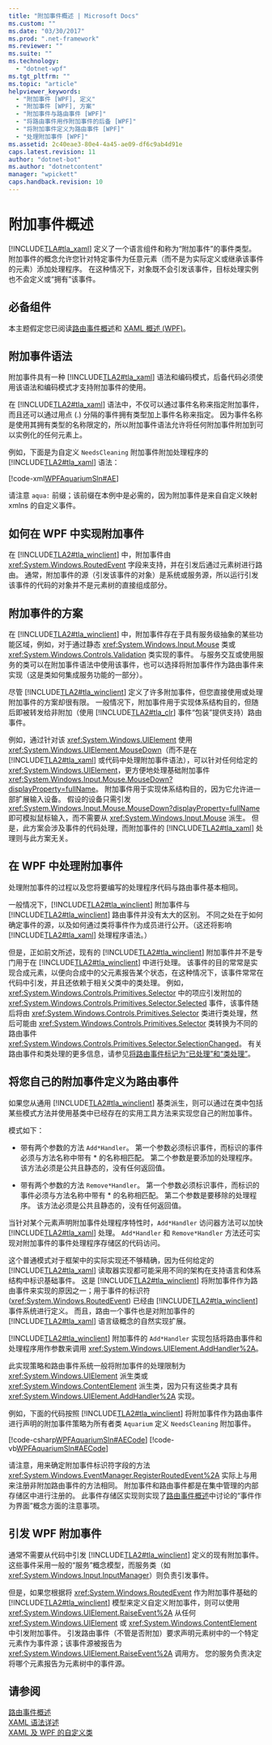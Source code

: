```yaml
---
title: "附加事件概述 | Microsoft Docs"
ms.custom: ""
ms.date: "03/30/2017"
ms.prod: ".net-framework"
ms.reviewer: ""
ms.suite: ""
ms.technology: 
  - "dotnet-wpf"
ms.tgt_pltfrm: ""
ms.topic: "article"
helpviewer_keywords: 
  - "附加事件 [WPF], 定义"
  - "附加事件 [WPF], 方案"
  - "附加事件与路由事件 [WPF]"
  - "将路由事件用作附加事件的后备 [WPF]"
  - "将附加事件定义为路由事件 [WPF]"
  - "处理附加事件 [WPF]"
ms.assetid: 2c40eae3-80e4-4a45-ae09-df6c9ab4d91e
caps.latest.revision: 11
author: "dotnet-bot"
ms.author: "dotnetcontent"
manager: "wpickett"
caps.handback.revision: 10
---
```

# 附加事件概述
[!INCLUDE[TLA#tla_xaml](../../../../includes/tlasharptla-xaml-md.md)] 定义了一个语言组件和称为“附加事件”的事件类型。  附加事件的概念允许您针对特定事件为任意元素（而不是为实际定义或继承该事件的元素）添加处理程序。  在这种情况下，对象既不会引发该事件，目标处理实例也不会定义或“拥有”该事件。  
  
   
  
<a name="prerequisites"></a>   
## 必备组件  
 本主题假定您已阅读[路由事件概述](../../../../docs/framework/wpf/advanced/routed-events-overview.md)和 [XAML 概述 \(WPF\)](../../../../docs/framework/wpf/advanced/xaml-overview-wpf.md)。  
  
<a name="Syntax"></a>   
## 附加事件语法  
 附加事件具有一种 [!INCLUDE[TLA2#tla_xaml](../../../../includes/tla2sharptla-xaml-md.md)] 语法和编码模式，后备代码必须使用该语法和编码模式才支持附加事件的使用。  
  
 在 [!INCLUDE[TLA2#tla_xaml](../../../../includes/tla2sharptla-xaml-md.md)] 语法中，不仅可以通过事件名称来指定附加事件，而且还可以通过用点 \(.\) 分隔的事件拥有类型加上事件名称来指定。  因为事件名称是使用其拥有类型的名称限定的，所以附加事件语法允许将任何附加事件附加到可以实例化的任何元素上。  
  
 例如，下面是为自定义 `NeedsCleaning` 附加事件附加处理程序的 [!INCLUDE[TLA2#tla_xaml](../../../../includes/tla2sharptla-xaml-md.md)] 语法：  
  
 [!code-xml[WPFAquariumSln#AE](../../../../samples/snippets/csharp/VS_Snippets_Wpf/WPFAquariumSln/CSharp/WPFAquarium/Window1.xaml#ae)]  
  
 请注意 `aqua:` 前缀；该前缀在本例中是必需的，因为附加事件是来自自定义映射 xmlns 的自定义事件。  
  
<a name="WPFImplements"></a>   
## 如何在 WPF 中实现附加事件  
 在 [!INCLUDE[TLA2#tla_winclient](../../../../includes/tla2sharptla-winclient-md.md)] 中，附加事件由 <xref:System.Windows.RoutedEvent> 字段来支持，并在引发后通过元素树进行路由。  通常，附加事件的源（引发该事件的对象）是系统或服务源，所以运行引发该事件的代码的对象并不是元素树的直接组成部分。  
  
<a name="Scenarios"></a>   
## 附加事件的方案  
 在 [!INCLUDE[TLA2#tla_winclient](../../../../includes/tla2sharptla-winclient-md.md)] 中，附加事件存在于具有服务级抽象的某些功能区域，例如，对于通过静态 <xref:System.Windows.Input.Mouse> 类或 <xref:System.Windows.Controls.Validation> 类实现的事件。  与服务交互或使用服务的类可以在附加事件语法中使用该事件，也可以选择将附加事件作为路由事件来实现（这是类如何集成服务功能的一部分）。  
  
 尽管 [!INCLUDE[TLA2#tla_winclient](../../../../includes/tla2sharptla-winclient-md.md)] 定义了许多附加事件，但您直接使用或处理附加事件的方案却很有限。  一般情况下，附加事件用于实现体系结构目的，但随后即被转发给非附加（使用 [!INCLUDE[TLA2#tla_clr](../../../../includes/tla2sharptla-clr-md.md)] 事件“包装”提供支持）路由事件。  
  
 例如，通过针对该 <xref:System.Windows.UIElement> 使用 <xref:System.Windows.UIElement.MouseDown>（而不是在 [!INCLUDE[TLA2#tla_xaml](../../../../includes/tla2sharptla-xaml-md.md)] 或代码中处理附加事件语法），可以针对任何给定的 <xref:System.Windows.UIElement>，更方便地处理基础附加事件 <xref:System.Windows.Input.Mouse.MouseDown?displayProperty=fullName>。  附加事件用于实现体系结构目的，因为它允许进一部扩展输入设备。  假设的设备只需引发 <xref:System.Windows.Input.Mouse.MouseDown?displayProperty=fullName> 即可模拟鼠标输入，而不需要从 <xref:System.Windows.Input.Mouse> 派生。  但是，此方案会涉及事件的代码处理，而附加事件的 [!INCLUDE[TLA2#tla_xaml](../../../../includes/tla2sharptla-xaml-md.md)] 处理则与此方案无关。  
  
<a name="Handling"></a>   
## 在 WPF 中处理附加事件  
 处理附加事件的过程以及您将要编写的处理程序代码与路由事件基本相同。  
  
 一般情况下，[!INCLUDE[TLA2#tla_winclient](../../../../includes/tla2sharptla-winclient-md.md)] 附加事件与 [!INCLUDE[TLA2#tla_winclient](../../../../includes/tla2sharptla-winclient-md.md)] 路由事件并没有太大的区别。  不同之处在于如何确定事件的源，以及如何通过类将事件作为成员进行公开。（这还将影响 [!INCLUDE[TLA2#tla_xaml](../../../../includes/tla2sharptla-xaml-md.md)] 处理程序语法。）  
  
 但是，正如前文所述，现有的 [!INCLUDE[TLA2#tla_winclient](../../../../includes/tla2sharptla-winclient-md.md)] 附加事件并不是专门用于在 [!INCLUDE[TLA2#tla_winclient](../../../../includes/tla2sharptla-winclient-md.md)] 中进行处理。  该事件的目的常常是实现合成元素，以便向合成中的父元素报告某个状态，在这种情况下，该事件常常在代码中引发，并且还依赖于相关父类中的类处理。  例如，<xref:System.Windows.Controls.Primitives.Selector> 中的项应引发附加的 <xref:System.Windows.Controls.Primitives.Selector.Selected> 事件，该事件随后将由 <xref:System.Windows.Controls.Primitives.Selector> 类进行类处理，然后可能由 <xref:System.Windows.Controls.Primitives.Selector> 类转换为不同的路由事件 <xref:System.Windows.Controls.Primitives.Selector.SelectionChanged>。  有关路由事件和类处理的更多信息，请参见[将路由事件标记为“已处理”和“类处理”](../../../../docs/framework/wpf/advanced/marking-routed-events-as-handled-and-class-handling.md)。  
  
<a name="Custom"></a>   
## 将您自己的附加事件定义为路由事件  
 如果您从通用 [!INCLUDE[TLA2#tla_winclient](../../../../includes/tla2sharptla-winclient-md.md)] 基类派生，则可以通过在类中包括某些模式方法并使用基类中已经存在的实用工具方法来实现您自己的附加事件。  
  
 模式如下：  
  
-   带有两个参数的方法 `Add*Handler`。  第一个参数必须标识事件，而标识的事件必须与方法名称中带有 \* 的名称相匹配。  第二个参数是要添加的处理程序。  该方法必须是公共且静态的，没有任何返回值。  
  
-   带有两个参数的方法 `Remove*Handler`。  第一个参数必须标识事件，而标识的事件必须与方法名称中带有 \* 的名称相匹配。  第二个参数是要移除的处理程序。  该方法必须是公共且静态的，没有任何返回值。  
  
 当针对某个元素声明附加事件处理程序特性时，`Add*Handler` 访问器方法可以加快 [!INCLUDE[TLA2#tla_xaml](../../../../includes/tla2sharptla-xaml-md.md)] 处理。  `Add*Handler` 和 `Remove*Handler` 方法还可实现对附加事件的事件处理程序存储区的代码访问。  
  
 这个普通模式对于框架中的实际实现还不够精确，因为任何给定的 [!INCLUDE[TLA2#tla_xaml](../../../../includes/tla2sharptla-xaml-md.md)] 读取器实现都可能采用不同的架构在支持语言和体系结构中标识基础事件。  这是 [!INCLUDE[TLA2#tla_winclient](../../../../includes/tla2sharptla-winclient-md.md)] 将附加事件作为路由事件来实现的原因之一；用于事件的标识符 \(<xref:System.Windows.RoutedEvent>\) 已经由 [!INCLUDE[TLA2#tla_winclient](../../../../includes/tla2sharptla-winclient-md.md)] 事件系统进行定义。  而且，路由一个事件也是对附加事件的 [!INCLUDE[TLA2#tla_xaml](../../../../includes/tla2sharptla-xaml-md.md)] 语言级概念的自然实现扩展。  
  
 [!INCLUDE[TLA2#tla_winclient](../../../../includes/tla2sharptla-winclient-md.md)] 附加事件的 `Add*Handler` 实现包括将路由事件和处理程序用作参数来调用 <xref:System.Windows.UIElement.AddHandler%2A>。  
  
 此实现策略和路由事件系统一般将附加事件的处理限制为 <xref:System.Windows.UIElement> 派生类或 <xref:System.Windows.ContentElement> 派生类，因为只有这些类才具有 <xref:System.Windows.UIElement.AddHandler%2A> 实现。  
  
 例如，下面的代码按照 [!INCLUDE[TLA2#tla_winclient](../../../../includes/tla2sharptla-winclient-md.md)] 将附加事件作为路由事件进行声明的附加事件策略为所有者类 `Aquarium` 定义 `NeedsCleaning` 附加事件。  
  
 [!code-csharp[WPFAquariumSln#AECode](../../../../samples/snippets/csharp/VS_Snippets_Wpf/WPFAquariumSln/CSharp/WPFAquariumObjects/Class1.cs#aecode)]
 [!code-vb[WPFAquariumSln#AECode](../../../../samples/snippets/visualbasic/VS_Snippets_Wpf/WPFAquariumSln/visualbasic/wpfaquariumobjects/class1.vb#aecode)]  
  
 请注意，用来确定附加事件标识符字段的方法 <xref:System.Windows.EventManager.RegisterRoutedEvent%2A> 实际上与用来注册非附加路由事件的方法相同。  附加事件和路由事件都是在集中管理的内部存储区中进行注册的。  此事件存储区实现则实现了[路由事件概述](../../../../docs/framework/wpf/advanced/routed-events-overview.md)中讨论的“事件作为界面”概念方面的注意事项。  
  
<a name="Raising"></a>   
## 引发 WPF 附加事件  
 通常不需要从代码中引发 [!INCLUDE[TLA2#tla_winclient](../../../../includes/tla2sharptla-winclient-md.md)] 定义的现有附加事件。  这些事件采用一般的“服务”概念模型，而服务类（如 <xref:System.Windows.Input.InputManager>）则负责引发事件。  
  
 但是，如果您根据将 <xref:System.Windows.RoutedEvent> 作为附加事件基础的 [!INCLUDE[TLA2#tla_winclient](../../../../includes/tla2sharptla-winclient-md.md)] 模型来定义自定义附加事件，则可以使用 <xref:System.Windows.UIElement.RaiseEvent%2A> 从任何 <xref:System.Windows.UIElement> 或 <xref:System.Windows.ContentElement> 中引发附加事件。  引发路由事件（不管是否附加）要求声明元素树中的一个特定元素作为事件源；该事件源被报告为 <xref:System.Windows.UIElement.RaiseEvent%2A> 调用方。  您的服务负责决定将哪个元素报告为元素树中的事件源。  
  
## 请参阅  
 [路由事件概述](../../../../docs/framework/wpf/advanced/routed-events-overview.md)   
 [XAML 语法详述](../../../../docs/framework/wpf/advanced/xaml-syntax-in-detail.md)   
 [XAML 及 WPF 的自定义类](../../../../docs/framework/wpf/advanced/xaml-and-custom-classes-for-wpf.md)